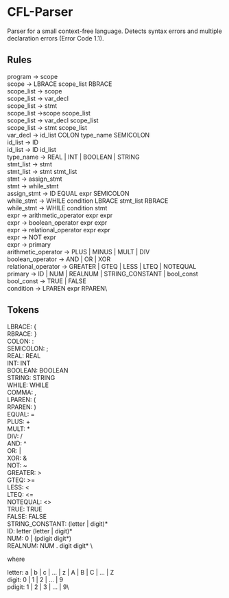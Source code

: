 # CFL-Parser
Parser for a small context-free language. Detects syntax errors and multiple declaration errors (Error Code 1.1).

## Rules
program             -> scope\
scope               -> LBRACE scope_list RBRACE\
scope_list          -> scope\
scope_list          -> var_decl\
scope_list          -> stmt\
scope_list          ->scope scope_list\
scope_list          -> var_decl scope_list\
scope_list          -> stmt scope_list\
var_decl            -> id_list COLON type_name SEMICOLON\
id_list             -> ID\
id_list             -> ID id_list\
type_name           -> REAL | INT | BOOLEAN | STRING\
stmt_list           -> stmt\
stmt_list           -> stmt stmt_list\
stmt                -> assign_stmt\
stmt                -> while_stmt\
assign_stmt         -> ID EQUAL expr SEMICOLON\
while_stmt          -> WHILE condition LBRACE stmt_list RBRACE\
while_stmt          -> WHILE condition stmt\
expr                -> arithmetic_operator expr expr\
expr                -> boolean_operator expr expr\
expr                -> relational_operator expr expr\
expr                -> NOT expr\
expr                -> primary\
arithmetic_operator -> PLUS | MINUS | MULT | DIV\
boolean_operator    -> AND | OR | XOR\
relational_operator -> GREATER | GTEQ | LESS | LTEQ | NOTEQUAL\
primary             -> ID | NUM | REALNUM | STRING_CONSTANT | bool_const\
bool_const          -> TRUE | FALSE\
condition           -> LPAREN expr RPAREN\

## Tokens
LBRACE:           {\
RBRACE:           }\
COLON:            :\
SEMICOLON:        ;\
REAL:             REAL\
INT:              INT\
BOOLEAN:          BOOLEAN\
STRING:           STRING\
WHILE:            WHILE\
COMMA:            ,\
LPAREN:           (\
RPAREN:           )\
EQUAL:            =\
PLUS:             +\
MULT:             * \
DIV:              /\
AND:              ^\
OR:               |\
XOR:              &\
NOT:              ~\
GREATER:          >\
GTEQ:             >=\
LESS:             <\
LTEQ:             <=\
NOTEQUAL:         <>\
TRUE:             TRUE\
FALSE:            FALSE\
STRING_CONSTANT:  (letter | digit)* \
ID:               letter (letter | digit)* \
NUM:              0 | (pdigit digit*)\
REALNUM:          NUM . digit digit* \

where

letter: a | b | c | ... | z | A | B | C | ... | Z\
digit: 0 | 1 | 2 | ... | 9\
pdigit: 1 | 2 | 3 | ... | 9\
